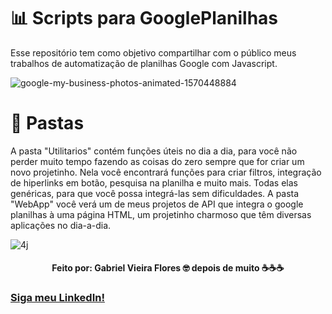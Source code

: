 # 📊 Scripts para GooglePlanilhas
Esse repositório tem como objetivo compartilhar com o público meus trabalhos de automatização de planilhas Google com Javascript.


![google-my-business-photos-animated-1570448884](https://user-images.githubusercontent.com/48156370/81830245-36d37880-9512-11ea-85c1-8773aca6f820.gif)

# 📁 Pastas
A pasta "Utilitarios" contém funções úteis no dia a dia, para você não perder muito tempo fazendo as coisas do zero sempre que for
criar um novo projetinho. 
Nela você encontrará funções para criar filtros, integração de hiperlinks em botão, pesquisa na planilha e muito mais. Todas elas genéricas, para que você possa integrá-las sem dificuldades.
A pasta "WebApp" você verá um de meus projetos de API que integra o google planilhas à uma página HTML, um projetinho charmoso que têm diversas aplicações no dia-a-dia.

![4j](https://user-images.githubusercontent.com/48156370/81830717-ce38cb80-9512-11ea-8e3d-a67611fb7b73.gif)

<h4 align = "center">
Feito por: Gabriel Vieira Flores 🤓
depois de muito ☕☕☕
</h4>

### [Siga meu LinkedIn!](https://www.linkedin.com/in/gvieiraf/)
